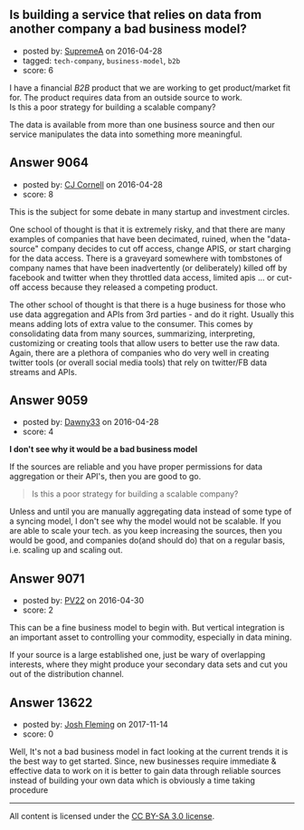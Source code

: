 ## Is building a service that relies on data from another company a bad business model?

- posted by: [SupremeA](https://stackexchange.com/users/4800216/supremea) on 2016-04-28
- tagged: `tech-company`, `business-model`, `b2b`
- score: 6

<p>I have a financial <em>B2B</em> product that we are working to get product/market fit for. The product requires data from an outside source to work. <br />
Is this a poor strategy for building a scalable company? </p>

<p>The data is available from more than one business source and then our service manipulates the data into something more meaningful.</p>



## Answer 9064

- posted by: [CJ Cornell](https://stackexchange.com/users/526591/cj-cornell) on 2016-04-28
- score: 8

<p>This is the subject for some debate in many startup and investment circles.</p>

<p>One school of thought is that it is extremely risky, and that there are many examples of companies that have been decimated, ruined, when the "data-source" company decides to cut off access, change APIS, or start charging for the data access. There is a graveyard somewhere with tombstones of company names that have been inadvertently (or deliberately) killed off by facebook and twitter when they throttled data access, limited apis ... or cut-off access because they released a competing product.</p>

<p>The other school of thought is that there is a huge business for those who use data aggregation and APIs from 3rd parties - and do it right. Usually this means adding lots of extra value to the consumer. This comes by consolidating data from many sources, summarizing, interpreting, customizing or creating tools that allow users to better use the raw data. Again, there are a plethora of companies who do very well in creating twitter tools (or overall social media tools) that rely on twitter/FB data streams and APIs.</p>



## Answer 9059

- posted by: [Dawny33](https://stackexchange.com/users/6444670/dawny33) on 2016-04-28
- score: 4

<p><strong>I don't see why it would be a bad business model</strong></p>

<p>If the sources are reliable and you have proper permissions for data aggregation or their API's, then you are good to go.</p>

<blockquote>
  <p>Is this a poor strategy for building a scalable company?</p>
</blockquote>

<p>Unless and until you are manually aggregating data instead of some type of a syncing model, I don't see why the model would not be scalable. If you are able to scale your tech. as you keep increasing the sources, then you would be good, and companies do(and should do) that on a regular basis, i.e. scaling up and scaling out.</p>



## Answer 9071

- posted by: [PV22](https://stackexchange.com/users/8264469/pv22) on 2016-04-30
- score: 2

<p>This can be a fine business model to begin with. But vertical integration is an important asset to controlling your commodity, especially in data mining. </p>

<p>If your source is a large established one, just be wary of overlapping interests, where they might produce your secondary data sets and cut you out of the distribution channel.</p>



## Answer 13622

- posted by: [Josh Fleming](https://stackexchange.com/users/11769315/josh-fleming) on 2017-11-14
- score: 0

<p>Well, It's not a bad business model in fact looking at the current trends it is the best way to get started. Since, new businesses require immediate &amp; effective data to work on it is better to gain data through reliable sources instead of building your own data which is obviously a time taking procedure</p>




---

All content is licensed under the [CC BY-SA 3.0 license](https://creativecommons.org/licenses/by-sa/3.0/).
